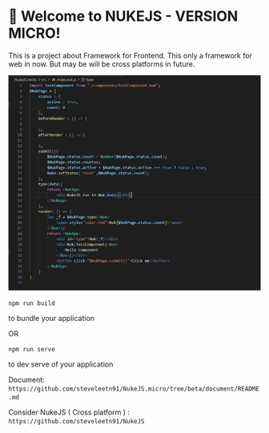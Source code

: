 # 🚀 Welcome to NUKEJS - VERSION MICRO!

This is a project about Framework for Frontend. This only a framework for web in now. But may be will be cross platforms in future.

![image description](document/Capture.JPG)

```
npm run build
```
to bundle your application

OR

```
npm run serve
```
to dev serve of your application

Document: `https://github.com/steveleetn91/NukeJS.micro/tree/beta/document/README.md`


Consider NukeJS ( Cross platform ) : `https://github.com/steveleetn91/NukeJS`
